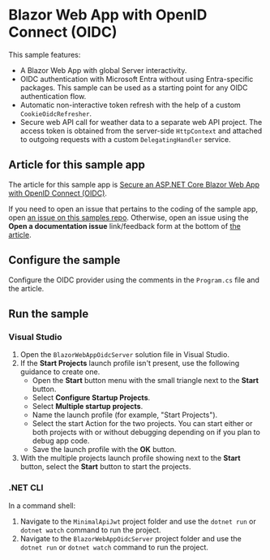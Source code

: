 # Blazor Web App with OpenID Connect (OIDC)

This sample features:

* A Blazor Web App with global Server interactivity.
* OIDC authentication with Microsoft Entra without using Entra-specific packages. This sample can be used as a starting point for any OIDC authentication flow.
* Automatic non-interactive token refresh with the help of a custom `CookieOidcRefresher`.
* Secure web API call for weather data to a separate web API project. The access token is obtained from the server-side `HttpContext` and attached to outgoing requests with a custom `DelegatingHandler` service.

## Article for this sample app

The article for this sample app is [Secure an ASP.NET Core Blazor Web App with OpenID Connect (OIDC)](https://learn.microsoft.com/aspnet/core/blazor/security/blazor-web-app-with-oidc?pivots=non-bff-pattern-server).

If you need to open an issue that pertains to the coding of the sample app, open [an issue on this samples repo](https://github.com/dotnet/blazor-samples/issues). Otherwise, open an issue using the **Open a documentation issue** link/feedback form at the bottom of [the article](https://learn.microsoft.com/aspnet/core/blazor/security/blazor-web-app-with-oidc?pivots=non-bff-pattern-server).

## Configure the sample

Configure the OIDC provider using the comments in the `Program.cs` file and the article.

## Run the sample

### Visual Studio

1. Open the `BlazorWebAppOidcServer` solution file in Visual Studio.
1. If the **Start Projects** launch profile isn't present, use the following guidance to create one.
   * Open the **Start** button menu with the small triangle next to the **Start** button.
   * Select **Configure Startup Projects**.
   * Select **Multiple startup projects**.
   * Name the launch profile (for example, "Start Projects").
   * Select the start Action for the two projects. You can start either or both projects with or without debugging depending on if you plan to debug app code.
   * Save the launch profile with the **OK** button.
1. With the multiple projects launch profile showing next to the **Start** button, select the **Start** button to start the projects.

### .NET CLI

In a command shell:

1. Navigate to the `MinimalApiJwt` project folder and use the `dotnet run` or `dotnet watch` command to run the project.
1. Navigate to the `BlazorWebAppOidcServer` project folder and use the `dotnet run` or `dotnet watch` command to run the project.
